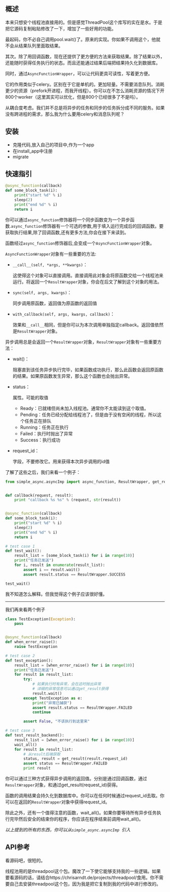 ## 概述

本来只想安个线程池直接用的。但是感觉ThreadPool这个库写的实在是水。于是把它源码复制粘贴修改了一下，增加了一些好用的功能。

最起码，你不必自己调用pool.wait()了。原来的实现。你如果不调用这个，他就不会从结果队列里面取结果。

其次。除了用回调函数，现在还提供了更方便的方法来获取结果。除了结果以外，还能随时获得任务执行的状态。而且还能通过结果后端把结果持久化到数据库。

同时，通过`AsyncFunctionWrapper`，可以让代码更具可读性，写着更方便。

它的作用类似于celery。区别在于它是单机的。更加轻量。不需要消息队列。消耗更少的资源（prefork开进程，而我开线程）。你可以在不怎么消耗资源的情况下开800个worker（这里其实可以优化，但是800个已经很多了不是吗）。

从耦合度考虑。我们并不总是将异步的任务和同步的任务拆分成不同的服务。如果没有跨进程的需求，那么我为什么要用celery和消息队列呢？

## 安装

- 克隆代码,放入自己的项目中,作为一个app
- 在install_app中注册
- migrate

## 快速指引

```python
@async_function(callback)
def some_block_task(i):
    print("start %d" % i)
    sleep(2)
    print("end %d" % i)
    return i
```

你可以通过`async_function`修饰器将一个同步函数变为一个异步函数.`async_function`修饰器有一个可选的参数,用于填入运行完成后的回调函数。要获取执行结果,除了回调函数,还有更多方法,你会在接下来读到。

函数经过`async_function`修饰器后,会变成一个`AsyncFunctionWrapper`对象。

`AsyncFunctionWrapper`对象有一些重要的方法:

- `__call__(self, *args, **kwargs)`：

  这使得这个对象可以直接调用。直接调用此对象会将原函数交给一个线程池来运行。将返回一个`ResultWrapper`对象，你会在后文了解到这个对象的用法。

- `sync(self, args, kwargs)`：

  同步调用原函数，返回值为原函数的返回值

- `with_callback(self, args, kwargs, callback)`：

  效果和`__call__`相同，但是你可以为本次调用单独指定callback。返回值依然是`ResultWrapper`对象。

异步调用总是会返回一个`ResultWrapper`对象，`ResultWrapper`对象有一些重要方法：

- wait()：

  阻塞直到该任务异步执行完毕，如果函数成功执行，那么此函数会返回原函数的结果。如果原函数发生异常，那么这个函数也会抛出异常。

- status：

  属性。可能的取值

  - Ready：已就绪但尚未加入线程池。通常你不太能读到这个取值。
  - Pending：任务已经分配给线程池了，但是由于没有空闲的线程，所以这个任务正在排队
  - Running：任务正在执行
  - Failed：执行时抛出了异常
  - Success：执行成功

- request_id：

  字段，不要修改它。用来获得本次异步调用的id值

了解了这些之后，我们来看一个例子：

```python
from simple_async.asyncImp import async_function, ResultWrapper, get_result, wait_all


def callback(request, result):
    print "callback %s %s" % (request, str(result))


@async_function(callback)
def some_block_task(i):
    print("start %d" % i)
    sleep(2)
    print("end %d" % i)
    return i

# test case 1
def test_wait():
    result_list = [some_block_task(i) for i in range(10)]
    print("任务已发送")
    for i, result in enumerate(result_list):
        assert i == result.wait()
        assert result.status == ResultWrapper.SUCCESS

test_wait()
```

我不知道怎么解释。但我觉得这个例子应该很好懂。

-------

我们再来看两个例子

```python
class TestException(Exception):
    pass


@async_function(callback)
def when_error_raise():
    raise TestException

# test case 2
def test_exception():
    result_list = [when_error_raise() for i in range(10)]
    print("任务已发送")
    for result in result_list:
        try:
            # 如果执行时有异常，会在这时抛出异常
            # 详细的异常信息可以通过get_result获得
            result.wait()
        except TestException as e:
            print("异常已捕获")
            assert result.status == ResultWrapper.FAILED
            continue

        assert False, "不该执行到这里来"

# test case 3
def test_result_backend():
    result_list = [when_error_raise() for i in range(10)]
    wait_all()
    for result in result_list:
        # 从result后端获取
        status, result = get_result(result.request_id)
        assert status == ResultWrapper.FAILED
        print result

```



你可以通过三种方式获得异步调用的返回值。分别是通过回调函数，通过`ResultWrapper`对象，和通过get_result(request_id)获得。

函数的调用结果会持久化到数据库中。你可以在任何时候通过request_id去取。你可以在返回的`ResultWrapper`对象中获得request_id。

除此之外，还有一个值得注意的函数，wait_all()。如果你要等待所有异步任务执行完毕然后安全的结束你的程序，你应该在程序结束前调用wait_all()。

*以上提到的所有的东西，你可以从`simple_async.asyncImp `引入*

## API参考

看源码吧，很短的。

线程池用的是threadpool这个包。魔改了一下使它能够支持我的一些逻辑。如果要看源码的话，请结合https://chrisarndt.de/projects/threadpool/食用。你不需要自己去安装threadpool这个包，因为我是把它复制到我的代码中进行修改的。

